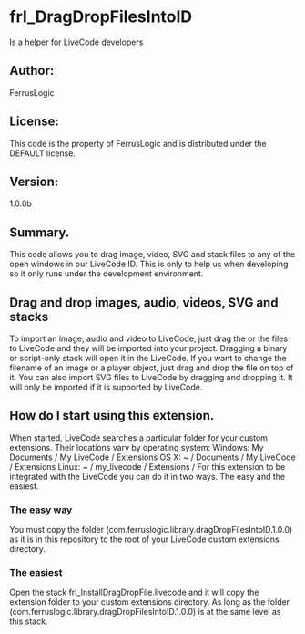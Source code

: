 # frl_DragDropFilesIntoID
 Is a helper for LiveCode developers
## Author: 
FerrusLogic
## License: 
This code is the property of FerrusLogic and is distributed under the DEFAULT license.
## Version:
1.0.0b
 
## Summary.
This code allows you to drag image, video, SVG and stack files to any of the open windows in our LiveCode ID. This is only to help us when developing so it only runs under the development environment.
 
## Drag and drop images, audio, videos, SVG and stacks
To import an image, audio and video to LiveCode, just drag the or the files to LiveCode and they will be imported into your project.
Dragging a binary or script-only stack will open it in the LiveCode.
If you want to change the filename of an image or a player object, just drag and drop the file on top of it.
You can also import SVG files to LiveCode by dragging and dropping it. It will only be imported if it is supported by LiveCode.
 
## How do I start using this extension.
When started, LiveCode searches a particular folder for your custom extensions. Their locations vary by operating system:
Windows: My Documents / My LiveCode / Extensions
OS X: ~ / Documents / My LiveCode / Extensions
Linux: ~ / my_livecode / Extensions /
For this extension to be integrated with the LiveCode you can do it in two ways. The easy and the easiest.
 
### The easy way
You must copy the folder (com.ferruslogic.library.dragDropFilesIntoID.1.0.0) as it is in this repository to the root of your LiveCode custom extensions directory.
 
### The easiest
Open the stack frl_InstallDragDropFile.livecode and it will copy the extension folder to your custom extensions directory. As long as the folder (com.ferruslogic.library.dragDropFilesIntoID.1.0.0) is at the same level as this stack.
